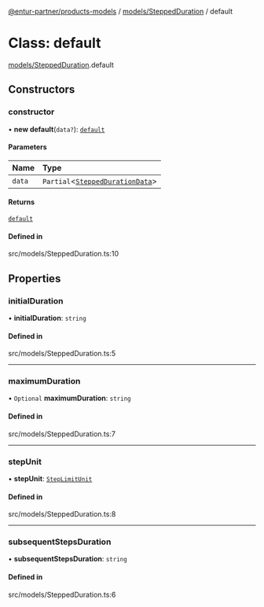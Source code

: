 [@entur-partner/products-models](../README.md) / [models/SteppedDuration](../modules/models_SteppedDuration.md) / default

# Class: default

[models/SteppedDuration](../modules/models_SteppedDuration.md).default

## Constructors

### constructor

• **new default**(`data?`): [`default`](models_SteppedDuration.default.md)

#### Parameters

| Name | Type |
| :------ | :------ |
| `data` | `Partial`\<[`SteppedDurationData`](../interfaces/types_interfaces.SteppedDurationData.md)\> |

#### Returns

[`default`](models_SteppedDuration.default.md)

#### Defined in

src/models/SteppedDuration.ts:10

## Properties

### initialDuration

• **initialDuration**: `string`

#### Defined in

src/models/SteppedDuration.ts:5

___

### maximumDuration

• `Optional` **maximumDuration**: `string`

#### Defined in

src/models/SteppedDuration.ts:7

___

### stepUnit

• **stepUnit**: [`StepLimitUnit`](../enums/types_enums.StepLimitUnit.md)

#### Defined in

src/models/SteppedDuration.ts:8

___

### subsequentStepsDuration

• **subsequentStepsDuration**: `string`

#### Defined in

src/models/SteppedDuration.ts:6
